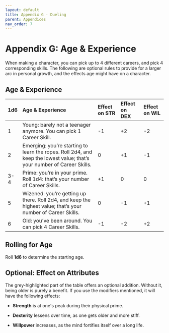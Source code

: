 ```yaml
---
layout: default
title: Appendix G - Dueling
parent: Appendices
nav_order: 7
---
```


Appendix G: Age & Experience
============================

When making a character, you can pick up to 4 different careers, and pick 4 corresponding skills. The following are optional rules to provide for a larger arc in personal growth, and the effects age might have on a character.

Age & Experience
----------------

|1d6|Age & Experience|Effect on STR|Effect on DEX|Effect on WIL|
|:----|:----|:----|:----|:----|
|1|Young: barely not a teenager anymore. You can pick 1 Career Skill.|-1|+2|-2|
|2|Emerging: you’re starting to learn the ropes. Roll 2d4, and keep the lowest value; that’s your number of Career Skills.|0|+1|-1|
|3-4|Prime: you’re in your prime. Roll 1d4: that’s your number of Career Skills.|+1|0|0|
|5|Wizened: you’re getting up there. Roll 2d4, and keep the highest value; that’s your number of Career Skills.|0|-1|+1|
|6|Old: you’ve been around. You can pick 4 Career Skills.|-1|-2|+2|

Rolling for Age
---------------

Roll **1d6** to determine the starting age.

Optional: Effect on Attributes
------------------------------

The grey-highlighted part of the table offers an optional addition. Without it, being older is purely a benefit. If you use the modifiers mentioned, it will have the following effects:

- **Strength** is at one's peak during their physical prime.

- **Dexterity** lessens over time, as one gets older and more stiff.

- **Willpower** increases, as the mind fortifies itself over a long life.
